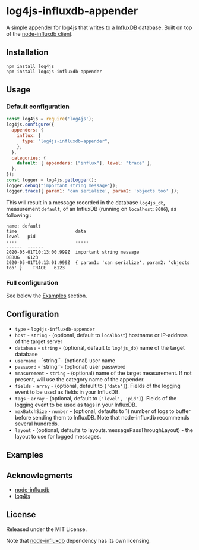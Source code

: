 # log4js-influxdb-appender

A simple appender for [log4js](https://www.npmjs.com/package/log4js) that writes to a [InfluxDB](https://www.influxdata.com/) database. Built on top of the [node-influxdb client](https://www.npmjs.com/package/influx).

## Installation

```
npm install log4js
npm install log4js-influxdb-appender
```

## Usage

### Default configuration

```javascript
const log4js = require('log4js');
log4js.configure({
  appenders: {
    influx: {
      type: "log4js-influxdb-appender",
    },
  },
  categories: {
    default: { appenders: ["influx"], level: "trace" },
  },
});
const logger = log4js.getLogger();
logger.debug("important string message"});
logger.trace({ param1: 'can serialize', param2: 'objects too' });
```

This will result in a message recorded in the database `log4js_db`, measurement `default`, of an InfluxDB (running on `localhost:8086`), as following :

```
name: default
time                      data                                                  level   pid
----                      -----                                                 ------  ------
2020-05-01T10:13:00.999Z  important string message                              DEBUG   6123
2020-05-01T10:13:01.999Z  { param1: 'can serialize', param2: 'objects too' }    TRACE   6123
```

### Full configuration

See below the [Examples](#Examples) section.

## Configuration

- `type` - `log4js-influxdb-appender`
- `host` - `string` - (optional, default to `localhost`) hostname or IP-address of the target server
- `database` - `string` - (optional, default to `log4js_db`) name of the target database
- `username` - `string``- (optional) user name
- `password` - `string``- (optional) user password
- `measurement` - `string` - (optional) name of the target measurement. If not present, will use the category name of the appender.
- `fields` - `array` - (optional, default to `['data']`). Fields of the logging event to be used as fields in your InfluxDB.
- `tags` - `array` - (optional, default to `['level', 'pid']`). Fields of the logging event to be used as tags in your InfluxDB.
- `maxBatchSize` - `number` - (optional, defaults to 1) number of logs to buffer before sending them to InfluxDB. Note that node-influxdb recommends several hundreds.
- `layout` - (optional, defaults to layouts.messagePassThroughLayout) - the layout to use for logged messages.

## Examples

## Acknowlegments

- [node-influxdb](https://www.npmjs.com/package/influx)
- [log4js](https://www.npmjs.com/package/log4js)

## License

Released under the MIT License.

Note that [node-influxdb](https://github.com/node-influx/node-influx) dependency has its own licensing.
